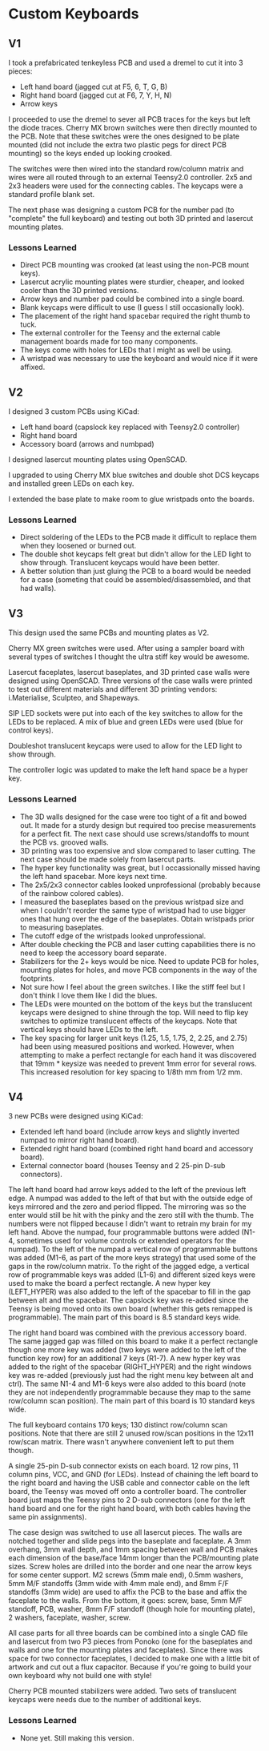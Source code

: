 # Custom Keyboards

## V1

I took a prefabricated tenkeyless PCB and used a dremel to cut it into 3 pieces:
 - Left hand board (jagged cut at F5, 6, T, G, B)
 - Right hand board (jagged cut at F6, 7, Y, H, N)
 - Arrow keys

I proceeded to use the dremel to sever all PCB traces for the keys but left the diode traces.
Cherry MX brown switches were then directly mounted to the PCB.  Note that these switches were
the ones designed to be plate mounted (did not include the extra two plastic pegs for direct PCB mounting) so the keys ended up looking crooked.

The switches were then wired into the standard row/column matrix and wires were all routed through to an external Teensy2.0 controller.  2x5 and 2x3 headers were used for the connecting cables.  The keycaps were a standard profile blank set.

The next phase was designing a custom PCB for the number pad (to "complete" the full keyboard) and testing out both 3D printed and lasercut mounting plates.

### Lessons Learned

 - Direct PCB mounting was crooked (at least using the non-PCB mount keys).
 - Lasercut acrylic mounting plates were sturdier, cheaper, and looked cooler than the 3D printed versions.
 - Arrow keys and number pad could be combined into a single board.
 - Blank keycaps were difficult to use (I guess I still occasionally look).
 - The placement of the right hand spacebar required the right thumb to tuck.
 - The external controller for the Teensy and the external cable management boards made for too many components.
 - The keys come with holes for LEDs that I might as well be using.
 - A wristpad was necessary to use the keyboard and would nice if it were affixed.

## V2

I designed 3 custom PCBs using KiCad:
 - Left hand board (capslock key replaced with Teensy2.0 controller)
 - Right hand board
 - Accessory board (arrows and numbpad)

I designed lasercut mounting plates using OpenSCAD.

I upgraded to using Cherry MX blue switches and double shot DCS keycaps and installed green LEDs on each key.

I extended the base plate to make room to glue wristpads onto the boards.

### Lessons Learned

 - Direct soldering of the LEDs to the PCB made it difficult to replace them when they loosened or burned out.
 - The double shot keycaps felt great but didn't allow for the LED light to show through.  Translucent keycaps would have been better.
 - A better solution than just gluing the PCB to a board would be needed for a case (someting that could be assembled/disassembled, and that had walls).

## V3

This design used the same PCBs and mounting plates as V2.

Cherry MX green switches were used.  After using a sampler board with several types of switches I thought the ultra stiff key would be awesome.

Lasercut faceplates, lasercut baseplates, and 3D printed case walls were designed using OpenSCAD.  Three versions of the case walls were printed to test out different materials and different 3D printing vendors: i.Materialise, Sculpteo, and Shapeways.

SIP LED sockets were put into each of the key switches to allow for the LEDs to be replaced.  A mix of blue and green LEDs were used (blue for control keys).

Doubleshot translucent keycaps were used to allow for the LED light to show through.

The controller logic was updated to make the left hand space be a hyper key.

### Lessons Learned

 - The 3D walls designed for the case were too tight of a fit and bowed out.  It made for a sturdy design but required too precise measurements for a perfect fit.  The next case should use screws/standoffs to mount the PCB vs. grooved walls.
 - 3D printing was too expensive and slow compared to laser cutting.  The next case should be made solely from lasercut parts.
 - The hyper key functionality was great, but I occassionally missed having the left hand spacebar.  More keys next time.
 - The 2x5/2x3 connector cables looked unprofessional (probably because of the rainbow colored cables).
 - I measured the baseplates based on the previous wristpad size and when I couldn't reorder the same type of wristpad had to use bigger ones that hung over the edge of the baseplates.  Obtain wristpads prior to measuring baseplates.
 - The cutoff edge of the wristpads looked unprofessional.
 - After double checking the PCB and laser cutting capabilities there is no need to keep the accessory board separate.
 - Stabilizers for the 2+ keys would be nice.  Need to update PCB for holes, mounting plates for holes, and move PCB components in the way of the footprints.
 - Not sure how I feel about the green switches.  I like the stiff feel but I don't think I love them like I did the blues.
 - The LEDs were mounted on the bottom of the keys but the translucent keycaps were designed to shine through the top.  Will need to flip key switches to optimize translucent effects of the keycaps.  Note that vertical keys should have LEDs to the left.
 - The key spacing for larger unit keys (1.25, 1.5, 1.75, 2, 2.25, and 2.75) had been using measured positions and worked.  However, when attempting to make a perfect rectangle for each hand it was discovered that 19mm * keysize was needed to prevent 1mm error for several rows.  This increased resolution for key spacing to 1/8th mm from 1/2 mm.

## V4

3 new PCBs were designed using KiCad:
 - Extended left hand board (include arrow keys and slightly inverted numpad to mirror right hand board).
 - Extended right hand board (combined right hand board and accessory board).
 - External connector board (houses Teensy and 2 25-pin D-sub connectors).

The left hand board had arrow keys added to the left of the previous left edge.  A numpad was added to the left of that but with the outside edge of keys mirrored and the zero and period flipped.  The mirroring was so the enter would still be hit with the pinky and the zero still with the thumb.  The numbers were not flipped because I didn't want to retrain my brain for my left hand.  Above the numpad, four programmable buttons were added (N1-4, sometimes used for volume controls or extended operators for the numpad).  To the left of the numpad a vertical row of programmable buttons was added (M1-6, as part of the more keys strategy) that used some of the gaps in the row/column matrix.  To the right of the jagged edge, a vertical row of programmable keys was added (L1-6) and different sized keys were used to make the board a perfect rectangle.  A new hyper key (LEFT_HYPER) was also added to the left of the spacebar to fill in the gap between alt and the spacebar.  The capslock key was re-added since the Teensy is being moved onto its own board (whether this gets remapped is programmable).  The main part of this board is 8.5 standard keys wide.

The right hand board was combined with the previous accessory board.  The same jagged gap was filled on this board to make it a perfect rectangle though one more key was added (two keys were added to the left of the function key row) for an additional 7 keys (R1-7).  A new hyper key was added to the right of the spacebar (RIGHT_HYPER) and the right windows key was re-added (previously just had the right menu key between alt and ctrl).  The same N1-4 and M1-6 keys were also added to this board (note they are not independently programmable because they map to the same row/column scan position).  The main part of this board is 10 standard keys wide.

The full keyboard contains 170 keys; 130 distinct row/column scan positions.  Note that there are still 2 unused row/scan positions in the 12x11 row/scan matrix.  There wasn't anywhere convenient left to put them though.

A single 25-pin D-sub connector exists on each board. 12 row pins, 11 column pins, VCC, and GND (for LEDs).  Instead of chaining the left board to the right board and having the USB cable and connector cable on the left board, the Teensy was moved off onto a controller board.  The controller board just maps the Teensy pins to 2 D-sub connectors (one for the left hand board and one for the right hand board, with both cables having the same pin assignments).

The case design was switched to use all lasercut pieces.  The walls are notched together and slide pegs into the baseplate and faceplate.  A 3mm overhang, 3mm wall depth, and 1mm spacing between wall and PCB makes each dimension of the base/face 14mm longer than the PCB/mounting plate sizes.  Screw holes are drilled into the border and one near the arrow keys for some center support.  M2 screws (5mm male end), 0.5mm washers, 5mm M/F standoffs (3mm wide with 4mm male end), and 8mm F/F standoffs (3mm wide) are used to affix the PCB to the base and affix the faceplate to the walls.  From the bottom, it goes: screw, base, 5mm M/F standoff, PCB, washer, 8mm F/F standoff (though hole for mounting plate), 2 washers, faceplate, washer, screw.

All case parts for all three boards can be combined into a single CAD file and lasercut from two P3 pieces from Ponoko (one for the baseplates and walls and one for the mounting plates and faceplates).  Since there was space for two connector faceplates, I decided to make one with a little bit of artwork and cut out a flux capacitor.  Because if you're going to build your own keyboard why not build one with style!

Cherry PCB mounted stabilizers were added.  Two sets of translucent keycaps were needs due to the number of additional keys.

### Lessons Learned

 - None yet.  Still making this version.
